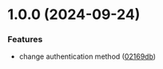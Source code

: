 # 1.0.0 (2024-09-24)


### Features

* change authentication method ([02169db](https://github.com/bindu0294/autosemantic-release/commit/02169db7ab6029ab8b00ede38cc6b306a5206c07))
